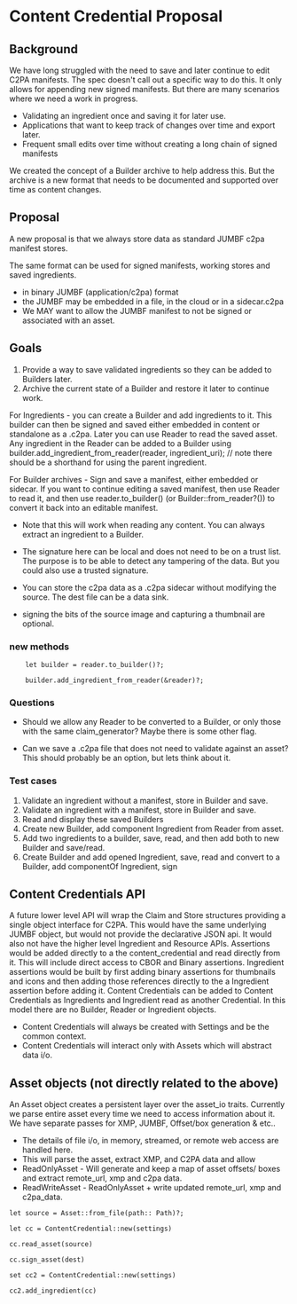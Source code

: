 # Content Credential Proposal

## Background
We have long struggled with the need to save and later continue to edit C2PA manifests.
The spec doesn't call out a specific way to do this. It only allows for appending new signed manifests.
But there are many scenarios where we need a work in progress.
- Validating an ingredient once and saving it for later use.
- Applications that want to keep track of changes over time and export later.
- Frequent small edits over time without creating a long chain of signed manifests

We created the concept of a Builder archive to help address this. But the archive is a new format
that needs to be documented and supported over time as content changes.

## Proposal
A new proposal is that we always store data as standard JUMBF c2pa manifest stores.

The same format can be used for signed manifests, working stores and saved ingredients. 

- in binary JUMBF (application/c2pa) format
- the JUMBF may be embedded in a file, in the cloud or in a sidecar.c2pa 
- We MAY want to allow the JUMBF manifest to not be signed or associated with an asset.


## Goals

1) Provide a way to save validated ingredients so they can be added to Builders later.
2) Archive the current state of a Builder and restore it later to continue work.

For Ingredients - you can create a Builder and add ingredients to it. This builder can then be signed and saved either embedded in content or standalone as a .c2pa. Later you can use Reader to read the saved asset. Any ingredient in the Reader can be added to a Builder using builder.add_ingredient_from_reader(reader, ingredient_uri); // note there should be a shorthand for using the parent ingredient.

For Builder archives - Sign and save a manifest, either embedded or sidecar.  If you want to continue editing a saved manifest, then use Reader to read it, and then use reader.to_builder() (or Builder::from_reader?()) to convert it back into an editable manifest.

- Note that this will work when reading any content. You can always extract an ingredient to a Builder.


- The signature here can be local and does not need to be on a trust list. The purpose is to be able to detect any tampering of the data. But you could also use a trusted signature.


- You can store the c2pa data as a .c2pa sidecar without modifying the source. The dest file can be a data sink.

- signing the bits of the source image and capturing a thumbnail are optional.

### new methods

```
    let builder = reader.to_builder()?;

    builder.add_ingredient_from_reader(&reader)?;
```

### Questions

- Should we allow any Reader to be converted to a Builder, or only those with the same claim_generator? Maybe there is some other flag.

- Can we save a .c2pa file that does not need to validate against an asset? This should probably be an option, but lets think about it.

### Test cases

1) Validate an ingredient without a manifest, store in Builder and save.
2) Validate an ingredient with a manifest, store in Builder and save.
3) Read and display these saved Builders
4) Create new Builder, add component Ingredient from Reader from asset.
5) Add two ingredients to a builder, save, read, and then add both to new Builder and save/read.
6) Create Builder and add opened Ingredient, save, read and convert to a Builder, add componentOf Ingredient, sign

## Content Credentials API

A future lower level API will wrap the Claim and Store structures providing a single object interface for C2PA. This would have the same underlying JUMBF object, but would not provide the declarative JSON api. It would also not have the higher level Ingredient and Resource APIs. Assertions would be added directly to a the content_credential and read directly from it. This will include direct access to CBOR and Binary assertions. Ingredient assertions would be built by first adding binary assertions for thumbnails and icons and then adding those references directly to the a Ingredient assertion before adding it. Content Credentials can be added to Content Credentials as Ingredients and Ingredient read as another Credential. In this model there are no Builder, Reader or Ingredient objects.

- Content Credentials will always be created with Settings and be the common context.
- Content Credentials will interact only with Assets which will abstract data i/o.

## Asset objects (not directly related to the above)

An Asset object creates a persistent layer over the asset_io traits. Currently we parse entire asset every time we need to access information about it. We have separate passes for XMP, JUMBF, Offset/box generation & etc..

- The details of file i/o, in memory, streamed, or remote web access are handled here. 
- This will parse the asset, extract XMP, and C2PA data and allow 
- ReadOnlyAsset - Will generate and keep a map of asset offsets/ boxes and extract remote_url, xmp and c2pa data.
- ReadWriteAsset - ReadOnlyAsset + write updated remote_url, xmp and c2pa_data.

```let source = Asset::from_stream(format, stream)?;
let source = Asset::from_file(path:: Path)?;

let cc = ContentCredential::new(settings)

cc.read_asset(source)

cc.sign_asset(dest)

set cc2 = ContentCredential::new(settings)

cc2.add_ingredient(cc)
```

